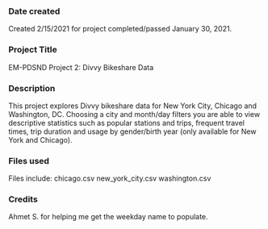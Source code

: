 ### Date created
Created 2/15/2021 for project completed/passed January 30, 2021.

### Project Title
EM-PDSND Project 2: Divvy Bikeshare Data

### Description
This project explores Divvy bikeshare data for New York City, Chicago and Washington, DC. Choosing a city and month/day filters you are able to view descriptive statistics such as popular stations and trips, frequent travel times, trip duration and usage by gender/birth year (only available for New York and Chicago).

### Files used
Files include:
chicago.csv
new_york_city.csv
washington.csv

### Credits
Ahmet S. for helping me get the weekday name to populate.
